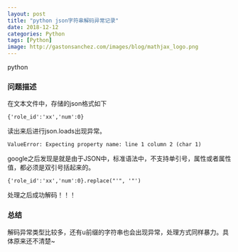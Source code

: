 ```yaml
---
layout: post
title: "python json字符串解码异常记录"
date: 2018-12-12
categories: Python
tags: [Python]
image: http://gastonsanchez.com/images/blog/mathjax_logo.png
---
```

python 
<!-- more -->
### 问题描述
在文本文件中，存储的json格式如下
    
    {'role_id':'xx','num':0}

读出来后进行json.loads出现异常。
    
    ValueError: Expecting property name: line 1 column 2 (char 1)
    
google之后发现是就是由于JSON中，标准语法中，不支持单引号，属性或者属性值，都必须是双引号括起来的。

    {'role_id':'xx','num':0}.replace("'", '"')
    
处理之后成功解码！！！

### 总结
解码异常类型比较多，还有u前缀的字符串也会出现异常，处理方式同样暴力。具体原来还不清楚~
